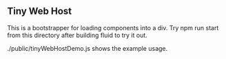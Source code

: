 ## Tiny Web Host

This is a bootstrapper for loading components into a div. Try npm run start from this directory after building fluid to try it out.

./public/tinyWebHostDemo.js shows the example usage.
